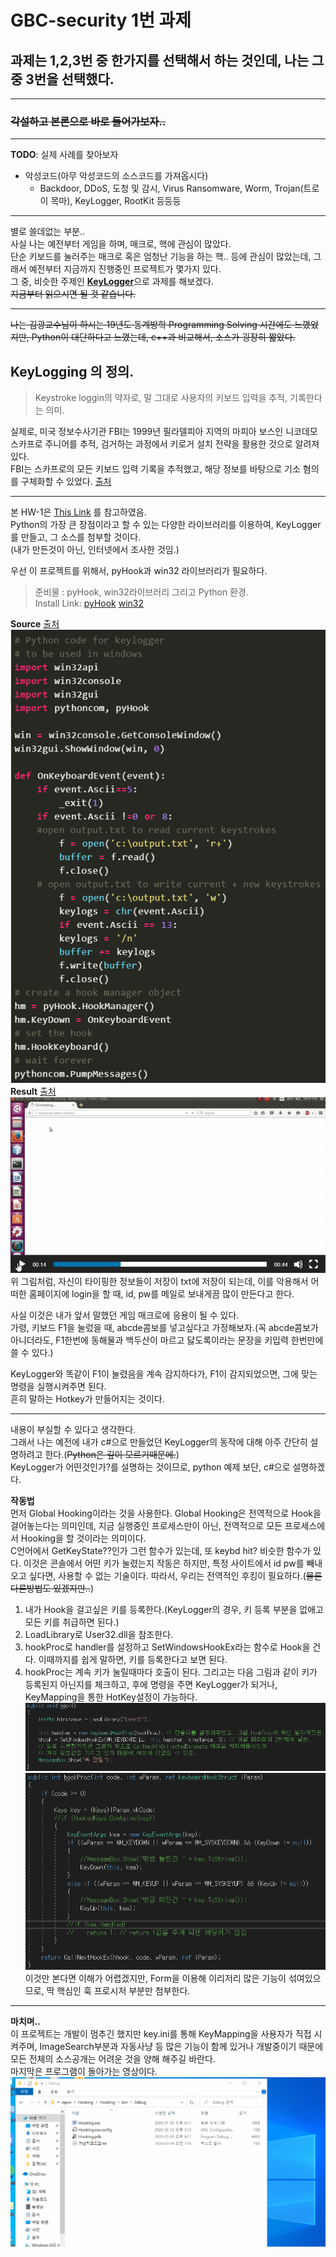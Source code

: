 # GBC-security 1번 과제
## 과제는 1,2,3번 중 한가지를 선택해서 하는 것인데, 나는 그 중 3번을 선택했다.
---
### ~~각설하고 본론으로 바로 들어가보자..~~
---
**TODO**: 실제 사례를 찾아보자  
- 악성코드(아무 악성코드의 소스코드를 가져옵시다)
    - Backdoor, DDoS, 도청 및 감시, Virus Ransomware, Worm, Trojan(트로이 목마), KeyLogger, RootKit 등등등  
---
별로 쓸데없는 부분..  
사실 나는 예전부터 게임을 하며, 매크로, 핵에 관심이 많았다.  
단순 키보드를 눌러주는 매크로 혹은 엄청난 기능을 하는 핵.. 등에 관심이 많았는데, 그래서 예전부터 지금까지 진행중인 프로젝트가 몇가지 있다.  
그 중, 비슷한 주제인 <u>**KeyLogger**</u>으로 과제를 해보겠다.  
~~지금부터 읽으시면 될 것 같습니다.~~

---
~~나는 김광교수님이 하시는 19년도 동계방학 Programming Solving 시간에도 느꼈었지만, Python이 대단하다고 느꼈는데, c++과 비교해서, 소스가 굉장히 짧았다.~~  
## KeyLogging 의 정의.  
> Keystroke loggin의 약자로, 말 그대로 사용자의 키보드 입력을 추적, 기록한다는 의미.  

실제로, 미국 정보수사기관 FBI는 1999년 필라델피아 지역의 마피아 보스인 니코데모 스카프로 주니어를 추적, 검거하는 과정에서 키로거 설치 전략을 활용한 것으로 알려져 있다.  
FBI는 스카프로의 모든 키보드 입력 기록을 추적했고, 해당 정보를 바탕으로 기소 혐의를 구체화할 수 있었다. [출처](https://www.itworld.co.kr/news/105401)  

---

본 HW-1은 [This Link](https://www.geeksforgeeks.org/design-a-keylogger-in-python/)  를 참고하였음.  
Python의 가장 큰 장점이라고 할 수 있는 다양한 라이브러리를 이용하여, KeyLogger를 만들고, 그 소스를 첨부할 것이다.  
(내가 만든것이 아닌, 인터넷에서 조사한 것임.)  
  
우선 이 프로젝트를 위해서, pyHook과 win32 라이브러리가 필요하다.
> 준비물 : pyHook, win32라이브러리 그리고 Python 환경.  
Install Link: [pyHook](https://www.lfd.uci.edu/~gohlke/pythonlibs/#pyhook)  [win32](https://www.lfd.uci.edu/~gohlke/pythonlibs/#pywin32)  

**Source**  [출처](https://www.geeksforgeeks.org/design-a-keylogger-in-python/)  
![source](img/source.PNG)  
**Result**  [출처](https://www.geeksforgeeks.org/design-a-keylogger-in-python/)  
![Python_gif](img/python_keylogger.gif)  
위 그림처럼, 자신이 타이핑한 정보들이 저장이 txt에 저장이 되는데, 이를 악용해서 어떠한 홈페이지에 login을 할 때, id, pw를 메일로 보내게끔 많이 만든다고 한다.  

사실 이것은 내가 앞서 말했던 게임 매크로에 응용이 될 수 있다.  
가령, 키보드 F1을 눌렀을 때, abcde콤보를 넣고싶다고 가정해보자.(꼭 abcde콤보가 아니더라도, F1한번에 동해물과 백두산이 마르고 닳도록이라는 문장을 키입력 한번만에 쓸 수 있다.)  

KeyLogger와 똑같이 F1이 눌렸음을 계속 감지하다가, F1이 감지되었으면, 그에 맞는 명령을 실행시켜주면 된다.  
흔히 말하는 Hotkey가 만들어지는 것이다.  

---
내용이 부실할 수 있다고 생각한다.  
그래서 나는 예전에 내가 c#으로 만들었던 KeyLogger의 동작에 대해 아주 간단히 설명하려고 한다.(~~Python은 깊이 모르기때문에.~~)  
KeyLogger가 어떤것인가?를 설명하는 것이므로, python 예제 보단, c#으로 설명하겠다.  

**작동법**  
먼저 Global Hooking이라는 것을 사용한다.  Global Hooking은 전역적으로 Hook을 걸어놓는다는 의미인데, 지금 실행중인 프로세스만이 아닌, 전역적으로 모든 프로세스에서 Hooking을 할 것이라는 의미이다.  
C언어에서 GetKeyState??인가 그런 함수가 있는데, 또 keybd hit? 비슷한 함수가 있다. 이것은 콘솔에서 어떤 키가 눌렸는지 작동은 하지만, 특정 사이트에서 id pw를 빼내오고 싶다면, 사용할 수 없는 기술이다. 따라서, 우리는 전역적인 후킹이 필요하다.(~~물론 다른방법도 있겠지만..~~)  

1. 내가 Hook을 걸고싶은 키를 등록한다.(KeyLogger의 경우, 키 등록 부분을 없애고 모든 키를 취급하면 된다.)  
2. LoadLibrary로 User32.dll을 참조한다.  
3. hookProc로 handler를 설정하고 SetWindowsHookEx라는 함수로 Hook을 건다. 이때까지를 쉽게 말하면, 키를 등록한다고 보면 된다.  
4. hookProc는 계속 키가 눌릴때마다 호출이 된다.  그리고는 다음 그림과 같이 키가 등록된지 아닌지를 체크하고, 후에 명령을 주면 KeyLogger가 되거나, KeyMapping을 통한 HotKey설정이 가능하다.
![c++0](img/hookStart.PNG)  
![c++1](img/hookProc.PNG)  
이것만 본다면 이해가 어렵겠지만, Form을 이용해 이리저리 많은 기능이 섞여있으므로, 딱 핵심인 훅 프로시저 부분만 첨부한다.  
---
**마치며..**  
이 프로젝트는 개발이 멈추긴 했지만 key.ini를 통해 KeyMapping을 사용자가 직접 시켜주며, ImageSearch부분과 자동사냥 등 많은 기능이 함께 있거나 개발중이기 때문에 모든 전체의 소스공개는 어려운 것을 양해 해주길 바란다.  
마지막은 프로그램이 돌아가는 영상이다.  
![c#_image](img/keylogger.gif)  